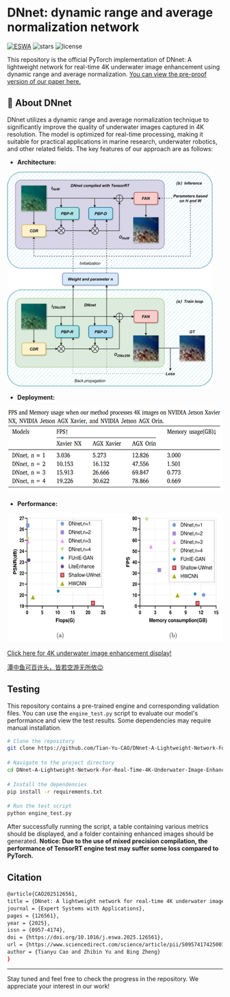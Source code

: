 ﻿# DNnet: dynamic range and average normalization network

[![ESWA](https://img.shields.io/badge/arXiv-Paper-<COLOR>.svg)](https://www.sciencedirect.com/science/article/pii/S0957417425001836?via%3Dihub)
![stars](https://img.shields.io/github/stars/Tian-Yu-CAO/DNnet-A-Lightweight-Network-For-Real-Time-4K-Underwater-Image-Enhancement)
![license](https://img.shields.io/github/license/Tian-Yu-CAO/DNnet-A-Lightweight-Network-For-Real-Time-4K-Underwater-Image-Enhancement)

This repository is the official PyTorch implementation of DNnet: A lightweight network for real-time 4K underwater image enhancement using dynamic range and average normalization. [You can view the pre-proof version of our paper here.](https://www.sciencedirect.com/science/article/pii/S0957417425001836)  

## 🚀 About DNnet
DNnet utilizes a dynamic range and average normalization technique to significantly improve the quality of underwater images captured in 4K resolution. The model is optimized for real-time processing, making it suitable for practical applications in marine research, underwater robotics, and other related fields. The key features of our approach are as follows:

* **Architecture:**
 
<img src="https://raw.githubusercontent.com/Tian-Yu-CAO/DNnet-A-Lightweight-Network-For-Real-Time-4K-Underwater-Image-Enhancement/main/Features/Structure.jpg" width="480" height="500">

* **Deployment:** 

<img src="https://raw.githubusercontent.com/Tian-Yu-CAO/DNnet-A-Lightweight-Network-For-Real-Time-4K-Underwater-Image-Enhancement/main/Features/Efficiency.jpg" width="600" height="200">

* **Performance:**

<img src="https://raw.githubusercontent.com/Tian-Yu-CAO/DNnet-A-Lightweight-Network-For-Real-Time-4K-Underwater-Image-Enhancement/main/Features/Performance.jpg" width="600" height="300">

[Click here for 4K underwater image enhancement display!](https://tian-yu-cao.github.io/DNnet-A-Lightweight-Network-For-Real-Time-4K-Underwater-Image-Enhancement/)

[潭中鱼可百许头，皆若空游无所依😉](https://tian-yu-cao.github.io/DNnet-A-Lightweight-Network-For-Real-Time-4K-Underwater-Image-Enhancement/swim_in_air)

## Testing
This repository contains a pre-trained engine and corresponding validation files. You can use the `engine_test.py` script to evaluate our model's performance and view the test results. Some dependencies may require manual installation.

```bash
# Clone the repository
git clone https://github.com/Tian-Yu-CAO/DNnet-A-Lightweight-Network-For-Real-Time-4K-Underwater-Image-Enhancement.git

# Navigate to the project directory
cd DNnet-A-Lightweight-Network-For-Real-Time-4K-Underwater-Image-Enhancement

# Install the dependencies
pip install -r requirements.txt

# Run the test script
python engine_test.py
```
After successfully running the script, a table containing various metrics should be displayed, and a folder containing enhanced images should be generated. **Notice: Due to the use of mixed precision compilation, the performance of TensorRT engine test may suffer some loss compared to PyTorch.**

## Citation
```bash
@article{CAO2025126561,
title = {DNnet: A lightweight network for real-time 4K underwater image enhancement using dynamic range and average normalization},
journal = {Expert Systems with Applications},
pages = {126561},
year = {2025},
issn = {0957-4174},
doi = {https://doi.org/10.1016/j.eswa.2025.126561},
url = {https://www.sciencedirect.com/science/article/pii/S0957417425001836},
author = {Tianyu Cao and Zhibin Yu and Bing Zheng}
}
```
---

Stay tuned and feel free to check the progress in the repository. We appreciate your interest in our work!



